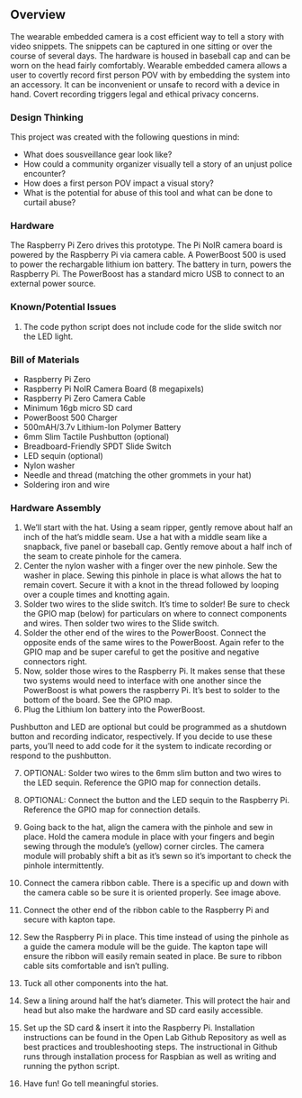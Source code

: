 ## Overview
The wearable embedded camera is a cost efficient way to tell a story with video snippets. The snippets can be captured in one sitting or over the course of several days. The hardware is housed in baseball cap and can be worn on the head fairly comfortably. Wearable embedded camera allows a user to covertly record first person POV with by embedding the system into an accessory. It can be inconvenient or unsafe to record with a device in hand. Covert recording triggers
legal and ethical privacy concerns.

### Design Thinking
This project was created with the following questions in mind:
* What does sousveillance gear look like?
* How could a community organizer visually tell a story of an unjust police encounter?
* How does a first person POV impact a visual story?
* What is the potential for abuse of this tool and what can be done to curtail abuse?

### Hardware
The Raspberry Pi Zero drives this prototype. The Pi NoIR camera board is powered by the Raspberry Pi via camera cable. A PowerBoost 500 is used to power the rechargable lithium ion battery. The battery in turn, powers the Raspberry Pi. The PowerBoost has a standard micro USB to connect to an external power source.

### Known/Potential Issues

1. The code python script does not include code for the slide switch nor the LED light. 

### Bill of Materials

* Raspberry Pi Zero
* Raspberry Pi NoIR Camera Board (8 megapixels)
* Raspberry Pi Zero Camera Cable
* Minimum 16gb micro SD card
* PowerBoost 500 Charger
* 500mAH/3.7v Lithium-Ion Polymer Battery
* 6mm Slim Tactile Pushbutton (optional)
* Breadboard-Friendly SPDT Slide Switch
* LED sequin (optional)
* Nylon washer
* Needle and thread (matching the other grommets in your hat)
* Soldering iron and wire

### Hardware Assembly

1. We’ll start with the hat. Using a seam ripper, gently remove about half an inch of the hat’s middle seam. Use a hat with a middle seam like a snapback, five panel or baseball cap. Gently remove about a half inch of the seam to create pinhole for the camera.
2. Center the nylon washer with a finger over the new pinhole.
Sew the washer in place. Sewing this pinhole in place is what allows the hat to remain covert. Secure it with a knot in the thread followed by looping over a couple times and knotting again.
3. Solder two wires to the slide switch. It’s time to solder! Be sure to check the GPIO map (below) for particulars on where to connect components and wires. Then solder two wires to the Slide switch.
4. Solder the other end of the wires to the PowerBoost. Connect the opposite ends of the same wires to the PowerBoost. Again refer to the GPIO map and be super careful to get the positive and negative connectors right.
5. Now, solder those wires to the Raspberry Pi. It makes sense that these two systems would need to interface with one another since the PowerBoost is what powers the raspberry Pi. It’s best to solder to the bottom of the board. See the GPIO map.
6. Plug the Lithium Ion battery into the PowerBoost.

Pushbutton and LED are optional but could be programmed as a shutdown button and recording indicator, respectively. If you decide to use these parts, you’ll need to add code for it the system to indicate recording or respond to the pushbutton.

7. OPTIONAL: Solder two wires to the 6mm slim button and two wires to the LED sequin. Reference the GPIO map for connection details.
8. OPTIONAL: Connect the button and the LED sequin to the Raspberry Pi. Reference the GPIO map for connection details.

9. Going back to the hat, align the camera with the pinhole and sew in place. Hold the camera module in place with your fingers and begin sewing through the module’s (yellow) corner circles. The camera module will probably shift a bit as it’s sewn so it’s important to check the pinhole intermittently.
10. Connect the camera ribbon cable. There is a specific up and down with the camera cable so be sure it is oriented properly. See image above.
11. Connect the other end of the ribbon cable to the Raspberry Pi and secure with kapton tape.
12. Sew the Raspberry Pi in place. This time instead of using the pinhole as a guide the camera module will be the guide. The kapton tape will ensure the ribbon will easily remain seated in place. Be sure to ribbon cable sits comfortable and isn’t pulling.
13. Tuck all other components into the hat.
14. Sew a lining around half the hat’s diameter. This will protect the hair and head but also make the hardware and SD card easily accessible.
15. Set up the SD card & insert it into the Raspberry Pi. Installation instructions can be found in the Open Lab Github Repository as well as best practices and troubleshooting steps. The instructional in Github runs through installation process for Raspbian as well as writing and running the python script.
16. Have fun! Go tell meaningful stories.
